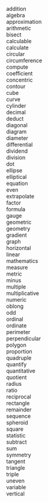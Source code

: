 addition  
algebra  
approximation  
arithmetic  
bisect  
calculable  
calculate  
circular  
circumference  
compute  
coefficient  
concentric  
contour  
cube  
curve  
cylinder  
decimal  
deduct  
diagonal  
diagram  
diameter  
differential  
dividend  
division  
dot  
ellipse  
elliptical  
equation  
even  
extrapolate  
factor  
formula  
gauge  
geometric  
geometry  
gradient  
graph  
horizontal  
linear  
mathematics  
measure  
metric  
minus  
multiple  
multiplicative  
numeric  
oblong  
odd  
ordinal  
ordinate  
perimeter  
perpendicular  
polygon  
proportion  
quadruple  
quantify  
quantitative  
quotient  
radius  
ratio  
reciprocal  
rectangle  
remainder  
sequence  
spheroid  
square  
statistic  
subtract  
sum  
symmetry  
tangent  
triangle  
triple  
uneven  
variable  
vertical  
